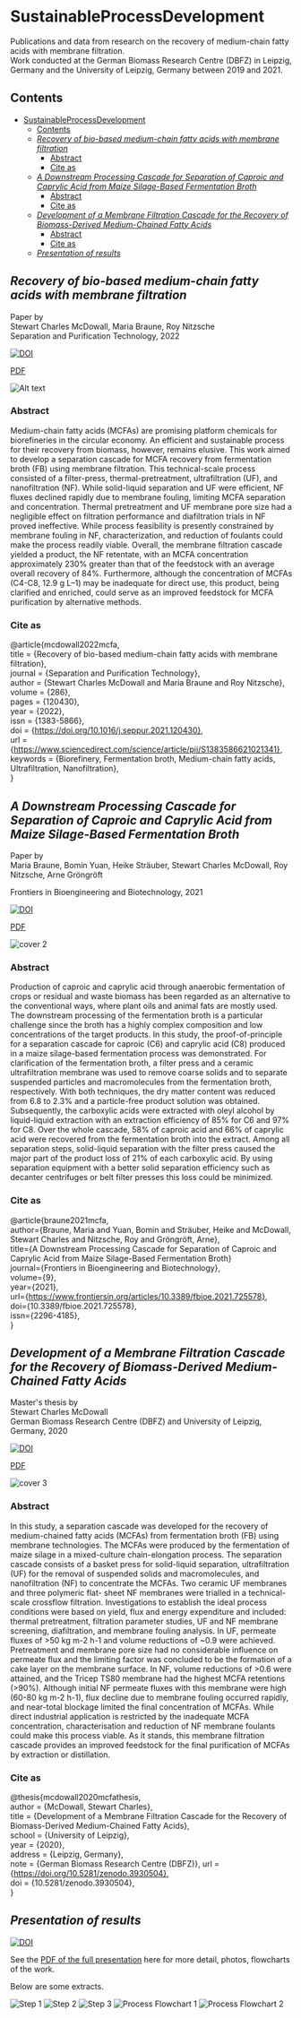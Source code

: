 # SustainableProcessDevelopment

Publications and data from research on the recovery of medium-chain fatty acids with membrane filtration.  
Work conducted at the German Biomass Research Centre (DBFZ) in Leipzig, Germany and the University of Leipzig, Germany between 2019 and 2021.

## Contents

- [SustainableProcessDevelopment](#sustainableprocessdevelopment)
  - [Contents](#contents)
  - [*Recovery of bio-based medium-chain fatty acids with membrane filtration*](#recovery-of-bio-based-medium-chain-fatty-acids-with-membrane-filtration)
    - [Abstract](#abstract)
    - [Cite as](#cite-as)
  - [*A Downstream Processing Cascade for Separation of Caproic and Caprylic Acid from Maize Silage-Based Fermentation Broth*](#a-downstream-processing-cascade-for-separation-of-caproic-and-caprylic-acid-from-maize-silage-based-fermentation-broth)
    - [Abstract](#abstract-1)
    - [Cite as](#cite-as-1)
  - [*Development of a Membrane Filtration Cascade for the Recovery of Biomass-Derived Medium-Chained Fatty Acids*](#development-of-a-membrane-filtration-cascade-for-the-recovery-of-biomass-derived-medium-chained-fatty-acids)
    - [Abstract](#abstract-2)
    - [Cite as](#cite-as-2)
  - [*Presentation of results*](#presentation-of-results)

## *Recovery of bio-based medium-chain fatty acids with membrane filtration*

Paper by  
Stewart Charles McDowall, Maria Braune, Roy Nitzsche  
Separation and Purification Technology, 2022

[![DOI](https://zenodo.org/badge/DOI/10.1016/j.seppur.2021.120430.svg)](https://doi.org/10.1016/j.seppur.2021.120430)

[PDF](McDowallSC_2022_Recovery_of_bio-based_medium-chain_fatty_acids_with_membrane_filtration.pdf)

![Alt text](images/McDowall2022_PaperCover.png)  

### Abstract

Medium-chain fatty acids (MCFAs) are promising platform chemicals for biorefineries in the circular economy. An efficient and sustainable process for their recovery from biomass, however, remains elusive. This work aimed to develop a separation cascade for MCFA recovery from fermentation broth (FB) using membrane filtration. This technical-scale process consisted of a filter-press, thermal-pretreatment, ultrafiltration (UF), and nanofiltration (NF). While solid-liquid separation and UF were efficient, NF fluxes declined rapidly due to membrane fouling, limiting MCFA separation and concentration. Thermal pretreatment and UF membrane pore size had a negligible effect on filtration performance and diafiltration trials in NF proved ineffective. While process feasibility is presently constrained by membrane fouling in NF, characterization, and reduction of foulants could make the process readily viable. Overall, the membrane filtration cascade yielded a product, the NF retentate, with an MCFA concentration approximately 230% greater than that of the feedstock with an average overall recovery of 84%. Furthermore, although the concentration of MCFAs (C4-C8, 12.9 g L–1) may be inadequate for direct use, this product, being clarified and enriched, could serve as an improved feedstock for MCFA purification by alternative methods.

### Cite as

@article{mcdowall2022mcfa,  
title = {Recovery of bio-based medium-chain fatty acids with membrane filtration},  
journal = {Separation and Purification Technology},  
author = {Stewart Charles McDowall and Maria Braune and Roy Nitzsche},  
volume = {286},  
pages = {120430},  
year = {2022},  
issn = {1383-5866},  
doi = {<https://doi.org/10.1016/j.seppur.2021.120430}>,  
url = {<https://www.sciencedirect.com/science/article/pii/S1383586621021341}>,  
keywords = {Biorefinery, Fermentation broth, Medium-chain fatty acids, Ultrafiltration, Nanofiltration},  
}

## *A Downstream Processing Cascade for Separation of Caproic and Caprylic Acid from Maize Silage-Based Fermentation Broth*

Paper by  
Maria Braune, Bomin Yuan, Heike Sträuber, Stewart Charles McDowall, Roy Nitzsche, Arne Gröngröft  

Frontiers in Bioengineering and Biotechnology, 2021

[![DOI](https://zenodo.org/badge/DOI/10.3389/fbioe.2021.725578.svg)](https://doi.org/10.3389/fbioe.2021.725578)

[PDF](BrauneM_2021_A_Downstream_Processing_Cascade_for_Separation_of_Caproic_and_Caprylic_Acid_from_Maize_Silage-Based_Fermentation_Broth.pdf)  

![cover 2](images/Braune2022_PaperCover.png)

### Abstract

Production of caproic and caprylic acid through anaerobic fermentation of crops or residual and waste biomass has been regarded as an alternative to the conventional ways, where plant oils and animal fats are mostly used. The downstream processing of the fermentation broth is a particular challenge since the broth has a highly complex composition and low concentrations of the target products. In this study, the proof-of-principle for a separation cascade for caproic (C6) and caprylic acid (C8) produced in a maize silage-based fermentation process was demonstrated. For clarification of the fermentation broth, a filter press and a ceramic ultrafiltration membrane was used to remove coarse solids and to separate suspended particles and macromolecules from the fermentation broth, respectively. With both techniques, the dry matter content was reduced from 6.8 to 2.3% and a particle-free product solution was obtained. Subsequently, the carboxylic acids were extracted with oleyl alcohol by liquid-liquid extraction with an extraction efficiency of 85% for C6 and 97% for C8. Over the whole cascade, 58% of caproic acid and 66% of caprylic acid were recovered from the fermentation broth into the extract. Among all separation steps, solid-liquid separation with the filter press caused the major part of the product loss of 21% of each carboxylic acid. By using separation equipment with a better solid separation efficiency such as decanter centrifuges or belt filter presses this loss could be minimized.

### Cite as

@article{braune2021mcfa,  
author={Braune, Maria and Yuan, Bomin and Sträuber, Heike and McDowall, Stewart Charles and Nitzsche, Roy and Gröngröft, Arne},  
title={A Downstream Processing Cascade for Separation of Caproic and Caprylic Acid from Maize Silage-Based Fermentation Broth}  
journal={Frontiers in Bioengineering and Biotechnology},  
volume={9},  
year={2021},  
url={<https://www.frontiersin.org/articles/10.3389/fbioe.2021.725578}>,  
doi={10.3389/fbioe.2021.725578},  
issn={2296-4185},  
}

## *Development of a Membrane Filtration Cascade for the Recovery of Biomass-Derived Medium-Chained Fatty Acids*  

Master's thesis by  
Stewart Charles McDowall  
German Biomass Research Centre (DBFZ) and University of Leipzig, Germany, 2020

[![DOI](https://zenodo.org/badge/DOI/10.5281/zenodo.3930504.svg)](https://doi.org/10.5281/zenodo.3930504)

[PDF](MasterThesis_2020_StewartCharlesMcDowall_RecoveryofMCFAswithMembraneFiltration.pdf)  

![cover 3](images/McDowall2020_ThesisCover.png)

### Abstract  

In this study, a separation cascade was developed for the recovery of
medium-chained fatty acids (MCFAs) from fermentation broth (FB) using
membrane technologies. The MCFAs were produced by the fermentation of maize
silage in a mixed-culture chain-elongation process. The separation cascade
consists of a basket press for solid-liquid separation, ultrafiltration (UF) for the
removal of suspended solids and macromolecules, and nanofiltration (NF) to
concentrate the MCFAs. Two ceramic UF membranes and three polymeric flat-
sheet NF membranes were trialled in a technical-scale crossflow filtration.
Investigations to establish the ideal process conditions were based on yield, flux
and energy expenditure and included: thermal pretreatment, filtration
parameter studies, UF and NF membrane screening, diafiltration, and membrane
fouling analysis. In UF, permeate fluxes of >50 kg m-2 h-1 and volume reductions
of ~0.9 were achieved. Pretreatment and membrane pore size had no
considerable influence on permeate flux and the limiting factor was concluded to
be the formation of a cake layer on the membrane surface. In NF, volume
reductions of >0.6 were attained, and the Tricep TS80 membrane had the highest
MCFA retentions (>90%). Although initial NF permeate fluxes with this
membrane were high (60-80 kg m-2 h-1), flux decline due to membrane fouling
occurred rapidly, and near-total blockage limited the final concentration of
MCFAs. While direct industrial application is restricted by the inadequate MCFA
concentration, characterisation and reduction of NF membrane foulants could
make this process viable. As it stands, this membrane filtration cascade provides
an improved feedstock for the final purification of MCFAs by extraction or
distillation.

### Cite as

@thesis{mcdowall2020mcfathesis,  
author = {McDowall, Stewart Charles},  
title = {Development of a Membrane Filtration Cascade for the Recovery of Biomass-Derived Medium-Chained Fatty Acids},  
school = {University of Leipzig},  
year = {2020},  
address = {Leipzig, Germany},  
note = {German Biomass Research Centre (DBFZ)},
url = {<https://doi.org/10.5281/zenodo.3930504}>,  
doi = {10.5281/zenodo.3930504},  
}

## *Presentation of results*

[![DOI](https://zenodo.org/badge/DOI/10.13140/RG.2.2.21796.04485.svg)](https://doi.org/10.13140/RG.2.2.21796.04485)

See the [PDF of the full presentation](Presentation_2021_StewartCharlesMcDowall_RecoveryofMCFAswithMembraneFiltration.pdf) here for more detail, photos, flowcharts of the work.

 Below are some extracts.  

![Step 1](images/Page07.svg)
![Step 2](images/Page08.svg)
![Step 3](images/Page09.svg)
![Process Flowchart 1](images/Page05.svg)
![Process Flowchart 2](images/Page06.svg)
